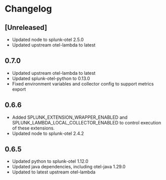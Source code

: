 # Changelog

## [Unreleased]

- Updated node to splunk-otel 2.5.0
- Updated upstream otel-lambda to latest

## 0.7.0

- Updated upstream otel-lambda to latest
- Updated splunk-otel-python to 0.13.0
- Fixed environment variables and collector config to support metrics export

## 0.6.6

- Added SPLUNK_EXTENSION_WRAPPER_ENABLED and
  SPLUNK_LAMBDA_LOCAL_COLLECTOR_ENABLED to control execution of
  these extensions.
- Updated node to splunk-otel 2.4.2

## 0.6.5

- Updated python to splunk-otel 1.12.0
- Updated java dependencies, including otel-java 1.29.0
- Updated to latest upstream otel-lambda
